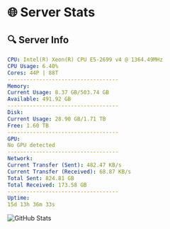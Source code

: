 # 🌐 Server Stats
## 🔍 Server Info
```yaml
CPU: Intel(R) Xeon(R) CPU E5-2699 v4 @ 1364.49MHz
CPU Usage: 6.40%
Cores: 44P | 88T
-----------------------------------
Memory:
Current Usage: 8.37 GB/503.74 GB
Available: 491.92 GB
-----------------------------------
Disk:
Current Usage: 28.90 GB/1.71 TB
Free: 1.60 TB
-----------------------------------
GPU:
No GPU detected
-----------------------------------
Network:
Current Transfer (Sent): 482.47 KB/s
Current Transfer (Received): 68.87 KB/s
Total Sent: 824.81 GB
Total Received: 173.58 GB
-----------------------------------
Uptime:
15d 13h 36m 33s
```
![GitHub Stats](https://img.shields.io/badge/Updated-2025-05-05_06:45:21-blue)